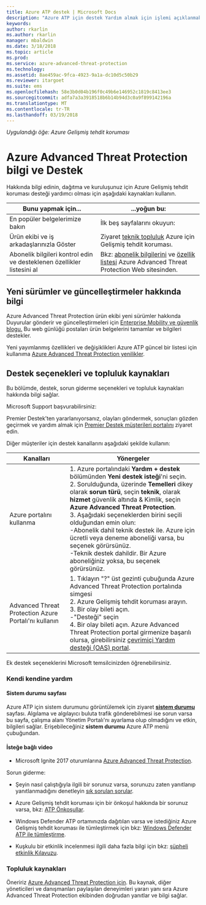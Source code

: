 ```yaml
---
title: Azure ATP destek | Microsoft Docs
description: "Azure ATP için destek Yardım almak için işlemi açıklanmaktadır."
keywords: 
author: rkarlin
ms.author: rkarlin
manager: mbaldwin
ms.date: 3/18/2018
ms.topic: article
ms.prod: 
ms.service: azure-advanced-threat-protection
ms.technology: 
ms.assetid: 8ae459ac-9fca-4923-9a1a-dc10d5c50b29
ms.reviewer: itargoet
ms.suite: ems
ms.openlocfilehash: 58e3b0d04b196f0c49b6e146952c1819c8413ee3
ms.sourcegitcommit: adfa7a3a3918518b6b14b94d3c0a9f899142196a
ms.translationtype: MT
ms.contentlocale: tr-TR
ms.lasthandoff: 03/19/2018
---
```

*Uygulandığı öğe: Azure Gelişmiş tehdit koruması*


# <a name="azure-advanced-threat-protection-information-and-support"></a>Azure Advanced Threat Protection bilgi ve Destek 


Hakkında bilgi edinin, dağıtma ve kuruluşunuz için Azure Gelişmiş tehdit koruması desteği yardımcı olması için aşağıdaki kaynakları kullanın.

|Bunu yapmak için...|...yoğun bu:|
|----|----|
|En popüler belgelerimize bakın|İlk beş sayfalarını okuyun:|- [Azure Advanced Threat Protection nedir?](what-is-atp.md)<br>- [Azure ATP önkoşulları](atp-prerequisites.md)<br>- [Azure ATP mimarisi](atp-architecture.md)<br>- [Azure ATP kapasite planlaması](atp-capacity-planning.md)<br>- [Çalışma alanı oluşturma](install-atp-step1.md)|
|Ürün ekibi ve iş arkadaşlarınızla Göster|Ziyaret [teknik topluluk](https://techcommunity.microsoft.com/t5/Azure-Advanced-Threat-Protection/bd-p/AzureAdvancedThreatProtection) Azure için Gelişmiş tehdit koruması.|
|Abonelik bilgileri kontrol edin ve desteklenen özellikler listesini al|Bkz: [abonelik bilgilerini](https://www.microsoft.com/cloud-platform/azure-information-protection-pricing) ve [özellik listesi](https://www.microsoft.com/cloud-platform/azure-information-protection-features) Azure Advanced Threat Protection Web sitesinden.|

## <a name="information-about-new-releases-and-updates"></a>Yeni sürümler ve güncelleştirmeler hakkında bilgi

Azure Advanced Threat Protection ürün ekibi yeni sürümler hakkında Duyurular gönderir ve güncelleştirmeleri için [Enterprise Mobility ve güvenlik blogu.](https://cloudblogs.microsoft.com/enterprisemobility/author/microsoft-advanced-threat-analytics-team/)
Bu web günlüğü postaları ürün belgelerini tamamlar ve bilgileri destekler.

Yeni yayımlanmış özellikleri ve değişiklikleri Azure ATP güncel bir listesi için kullanıma [Azure Advanced Threat Protection yenilikler](atp-whats-new.md).

## <a name="support-options-and-community-resources"></a>Destek seçenekleri ve topluluk kaynakları

Bu bölümde, destek, sorun giderme seçenekleri ve topluluk kaynakları hakkında bilgi sağlar.

Microsoft Support başvurabilirsiniz:

Premier Destek’ten yararlanıyorsanız, olayları göndermek, sonuçları gözden geçirmek ve yardım almak için [Premier Destek müşterileri portalını](https://premier.microsoft.com/) ziyaret edin.

Diğer müşteriler için destek kanallarını aşağıdaki şekilde kullanın:

| Kanalları|Yönergeler|
|------|-----|
|Azure portalını kullanma|1. Azure portalındaki **Yardım + destek** bölümünden **Yeni destek isteği**'ni seçin. <br>2. Sorulduğunda, üzerinde **Temelleri** dikey olarak **sorun türü**, seçin **teknik**, olarak **hizmet** güvenlik altında & Kimlik, seçin **Azure Advanced Threat Protection**. <br>3. Aşağıdaki seçeneklerden birini seçili olduğundan emin olun:<br>-Abonelik dahil teknik destek ile. Azure için ücretli veya deneme aboneliği varsa, bu seçenek görürsünüz.<br>-Teknik destek dahildir. Bir Azure aboneliğiniz yoksa, bu seçenek görürsünüz.|
|Advanced Threat Protection Azure Portalı'nı kullanın| 1. Tıklayın "?" üst gezinti çubuğunda Azure Advanced Threat Protection portalında simgesi<br>2. Azure Gelişmiş tehdit koruması arayın.<br>3. Bir olay bileti açın.<br>-"Desteği" seçin<br>4. Bir olay bileti açın. Azure Advanced Threat Protection portal girmenize başarılı olursa, girebilirsiniz [çevrimiçi Yardım desteği (OAS) portal](https://support.microsoft.com/assistedsupportproducts). |

Ek destek seçeneklerini Microsoft temsilcinizden öğrenebilirsiniz.

### <a name="self-help"></a>Kendi kendine yardım

#### <a name="system-status-page"></a>Sistem durumu sayfası 

Azure ATP için sistem durumunu görüntülemek için ziyaret [ **sistem durumu** ](https://health.atp.azure.com/) sayfası. Algılama ve algılayıcı buluta trafik gönderebilmesi ise sorun varsa bu sayfa, çalışma alanı Yönetim Portalı'nı ayarlama olup olmadığını ve etkin, bilgileri sağlar. Erişebileceğiniz **sistem durumu** Azure ATP menü çubuğundan.

#### <a name="on-demand-videos"></a>İsteğe bağlı video

- Microsoft Ignite 2017 oturumlarına [Azure Advanced Threat Protection](https://myignite.microsoft.com/sessions/53476?source=sessions).

Sorun giderme:

- Şeyin nasıl çalıştığıyla ilgili bir sorunuz varsa, sorunuzu zaten yanıtlanıp yanıtlanmadığını denetleyin [sık sorulan sorular](atp-technical-faq.md).

- Azure Gelişmiş tehdit koruması için bir önkoşul hakkında bir sorunuz varsa, bkz: [ATP Önkoşullar](atp-prerequisites.md).

- Windows Defender ATP ortamınızda dağıtılan varsa ve istediğiniz Azure Gelişmiş tehdit koruması ile tümleştirmek için bkz: [Windows Defender ATP ile tümleştirme](integrate-wd-atp.md).

- Kuşkulu bir etkinlik incelenmesi ilgili daha fazla bilgi için bkz: [şüpheli etkinlik Kılavuzu](suspicious-activity-guide.md).

### <a name="community-resources"></a>Topluluk kaynakları

Öneririz [Azure Advanced Threat Protection için](https://www.yammer.com/AskIPTeam). Bu kaynak, diğer yöneticileri ve danışmanları paylaşılan deneyimleri yararı yanı sıra Azure Advanced Threat Protection ekibinden doğrudan yanıtlar ve bilgi sağlar.
